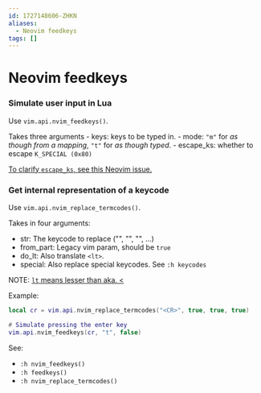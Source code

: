 ```yaml
---
id: 1727148606-ZHKN
aliases:
  - Neovim feedkeys
tags: []
---
```


# Neovim feedkeys

### Simulate user input in Lua

Use `vim.api.nvim_feedkeys()`.

Takes three arguments
      - keys: keys to be typed in.
      - mode: `"m"` for _as though from a mapping_, `"t"` for _as though typed_.
      - escape_ks: whether to escape `K_SPECIAL (0x80)`

[To clarify `escape_ks`, see this Neovim issue.](https://github.com/neovim/neovim/issues/12297)

### Get internal representation of a keycode

Use `vim.api.nvim_replace_termcodes()`.

Takes in four arguments:
- str: The keycode to replace ("<CR>", "<Esc>", "<C-o>", ...)
- from_part: Legacy vim param, should be `true`
- do_lt: Also translate `<lt>`.
- special: Also replace special keycodes. See `:h keycodes`

NOTE: [`lt` means lesser than aka. <](https://neovim.io/doc/user/intro.html#%3Clt%3E)

Example:
```lua
local cr = vim.api.nvim_replace_termcodes("<CR>", true, true, true)

# Simulate pressing the enter key
vim.api.nvim_feedkeys(cr, "t", false)
```

See: 
- `:h nvim_feedkeys()`
- `:h feedkeys()`
- `:h nvim_replace_termcodes()`

